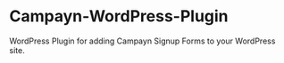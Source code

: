 Campayn-WordPress-Plugin
========================

WordPress Plugin for adding Campayn Signup Forms to your WordPress site.